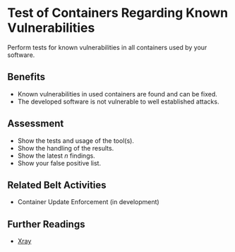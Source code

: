 # Test of Containers Regarding Known Vulnerabilities

Perform tests for known vulnerabilities in all containers used by your software.

## Benefits

-  Known vulnerabilities in used containers are found and can be fixed.
-  The developed software is not vulnerable to well established attacks.

## Assessment

- Show the tests and usage of the tool(s).
- Show the handling of the results.
- Show the latest *n* findings.
- Show your false positive list.

## Related Belt Activities
 - Container Update Enforcement (in development)

 ## Further Readings
 - [Xray](https://jfrog.com/xray/)
